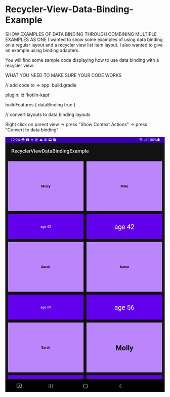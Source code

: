 # Recycler-View-Data-Binding-Example

SHOW EXAMPLES OF DATA BINDING THROUGH COMBINING MULTIPLE EXAMPLES AS ONE
I wanted to show some examples of using data binding on a regular layout and a recycler view list item layout.
I also wanted to give an example using binding adapters.

You will find some sample code displaying how to use data binding with a recycler view. 


WHAT YOU NEED TO MAKE SURE YOUR CODE WORKS

// add code to -> app: build.gradle 

plugin: id 'kotlin-kapt'

buildFeatures {
    dataBinding true
}

// convert layouts to data binding layouts

Right click on parent view 
-> press "Show Context Actions" 
-> press "Convert to data binding"


![alt text](https://github.com/codebyjames/Recycler-View-Data-Binding-Example/blob/main/Screenshot_20220216-002428_RecyclerViewDataBindingExample.jpg)
